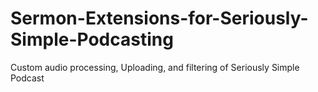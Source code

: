 # Sermon-Extensions-for-Seriously-Simple-Podcasting
Custom audio processing, Uploading, and filtering of Seriously Simple Podcast
